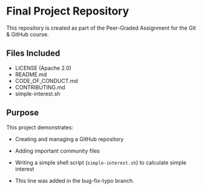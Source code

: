 # Final Project Repository

This repository is created as part of the Peer-Graded Assignment for the Git & GitHub course.

## Files Included
- LICENSE (Apache 2.0)
- README.md
- CODE_OF_CONDUCT.md
- CONTRIBUTING.md
- simple-interest.sh

## Purpose
This project demonstrates:
- Creating and managing a GitHub repository
- Adding important community files
- Writing a simple shell script (`simple-interest.sh`) to calculate simple interest

- This line was added in the bug-fix-typo branch.

